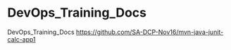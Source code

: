 # DevOps_Training_Docs
DevOps_Training_Docs
https://github.com/SA-DCP-Nov16/mvn-java-junit-calc-app1
